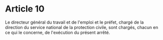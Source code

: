 # Article 10

Le directeur général du travail et de l'emploi et le préfet, chargé de la direction du service national de la protection civile, sont chargés, chacun en ce qui le concerne, de l'exécution du présent arrêté.
